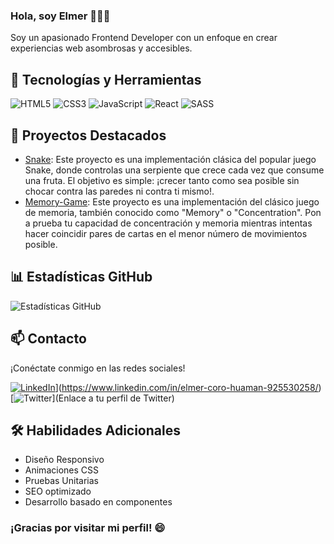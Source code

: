 ### Hola, soy Elmer 👋👨‍💻

Soy un apasionado Frontend Developer con un enfoque en crear experiencias web asombrosas y accesibles.

## 🚀 Tecnologías y Herramientas

![HTML5](https://img.shields.io/badge/HTML5-E34F26?style=for-the-badge&logo=html5&logoColor=white)
![CSS3](https://img.shields.io/badge/CSS3-1572B6?style=for-the-badge&logo=css3&logoColor=white)
![JavaScript](https://img.shields.io/badge/JavaScript-F7DF1E?style=for-the-badge&logo=javascript&logoColor=black)
![React](https://img.shields.io/badge/React-61DAFB?style=for-the-badge&logo=react&logoColor=black)
![SASS](https://img.shields.io/badge/SASS-CC6699?style=for-the-badge&logo=sass&logoColor=white)

## 🌟 Proyectos Destacados

- [Snake](https://elmer-coro.github.io/Snake/): Este proyecto es una implementación clásica del popular juego Snake, donde controlas una serpiente que crece cada vez que consume una fruta. El objetivo es simple: ¡crecer tanto como sea posible sin chocar contra las paredes ni contra ti mismo!.
- [Memory-Game](https://elmer-coro.github.io/memory-game/src/): Este proyecto es una implementación del clásico juego de memoria, también conocido como "Memory" o "Concentration". Pon a prueba tu capacidad de concentración y memoria mientras intentas hacer coincidir pares de cartas en el menor número de movimientos posible.

## 📊 Estadísticas GitHub

![Estadísticas GitHub](https://github-readme-stats.vercel.app/api?username=Elmer-Coro&show_icons=true&count_private=true&hide=prs&theme=radical)

## 📫 Contacto

¡Conéctate conmigo en las redes sociales!

[![LinkedIn](https://img.shields.io/badge/LinkedIn-TU_TWITTER_HANDLE-1DA1F2?style=for-the-badge&logo=twitter&logoColor=white)](https://img.shields.io/badge/Twitter-TU_TWITTER_HANDLE-1DA1F2?style=for-the-badge&logo=twitter&logoColor=white)](https://www.linkedin.com/in/elmer-coro-huaman-925530258/)
[![Twitter](https://img.shields.io/badge/Twitter-TU_TWITTER_HANDLE-1DA1F2?style=for-the-badge&logo=twitter&logoColor=white)](Enlace a tu perfil de Twitter)

<!-- Sección de Habilidades Adicionales -->
## 🛠️ Habilidades Adicionales

- Diseño Responsivo
- Animaciones CSS
- Pruebas Unitarias
- SEO optimizado
- Desarrollo basado en componentes

<!-- Pie de Página -->
### ¡Gracias por visitar mi perfil! 😄

<!--
**Elmer-Coro/Elmer-Coro** is a ✨ _special_ ✨ repository because its `README.md` (this file) appears on your GitHub profile.

Here are some ideas to get you started:

- 🔭 I’m currently working on ...
- 🌱 I’m currently learning ...
- 👯 I’m looking to collaborate on ...
- 🤔 I’m looking for help with ...
- 💬 Ask me about ...
- 📫 How to reach me: ...
- 😄 Pronouns: ...
- ⚡ Fun fact: ...
-->
